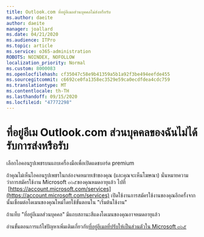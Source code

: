 ```yaml
---
title: Outlook.com ที่อยู่อีเมลส่วนบุคคลไม่ส่งหรือรับ
ms.author: daeite
author: daeite
manager: joallard
ms.date: 04/21/2020
ms.audience: ITPro
ms.topic: article
ms.service: o365-administration
ROBOTS: NOINDEX, NOFOLLOW
localization_priority: Normal
ms.custom: 8000083
ms.openlocfilehash: cf35047c58e9b41359a5b1a92f3be494eefde455
ms.sourcegitcommit: c6692ce0fa1358ec3529e59ca0ecdfdea4cdc759
ms.translationtype: MT
ms.contentlocale: th-TH
ms.lasthandoff: 09/15/2020
ms.locfileid: "47772298"
---
```

# <a name="my-personalized-outlookcom-email-address-isnt-sending-or-receiving"></a>ที่อยู่อีเม Outlook.com ส่วนบุคคลของฉันไม่ได้รับการส่งหรือรับ

เลือกไอคอนรูปเพชรบนแถบเครื่องมือเพื่อเปิดแดชบอร์ด premium

ถ้าคุณไม่เห็นไอคอนรูปเพชรในกล่องจดหมายเข้าของคุณ (และคุณจะเห็นโฆษณา) นั่นหมายความว่าการสมัครใช้งาน Microsoft ๓๖๕ของคุณหมดอายุแล้ว ไปที่  [https://account.microsoft.com/services](https://account.microsoft.com/services) เปิดใช้งานการสมัครใช้งานของคุณอีกครั้งจากนั้นเชื่อมต่อโดเมนของคุณใหม่โดยใช้ขั้นตอนใน "เริ่มต้นใช้งาน"

ถ้าแท็บ "ที่อยู่อีเมลส่วนบุคคล" มีแถบสถานะสีแดงโดเมนของคุณอาจหมดอายุแล้ว

อ่านขั้นตอนการแก้ไขปัญหาเพิ่มเติมเกี่ยวกับ[ที่อยู่อีเมลที่ปรับให้เป็นส่วนตัวใน Microsoft ๓๖๕](https://support.office.com/article/75416a58-b225-4c02-8c07-8979403b427b?wt.mc_id=Office_Outlook_com_Alchemy)